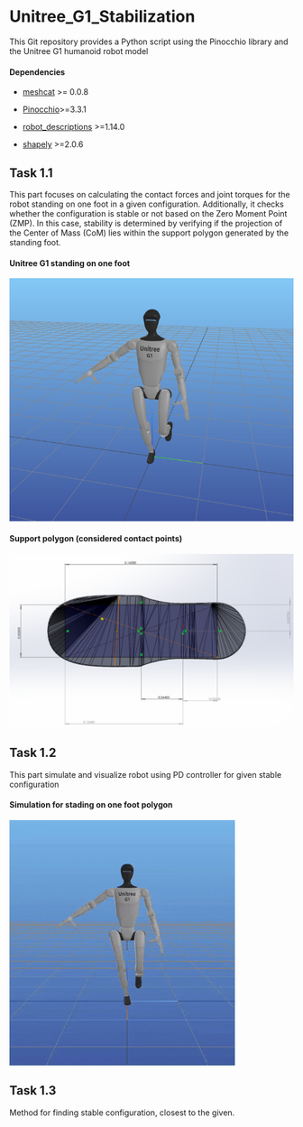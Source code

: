 # Unitree_G1_Stabilization
This Git repository provides a Python script using the Pinocchio library and the Unitree G1 humanoid robot model 

#### Dependencies


* [meshcat](https://github.com/meshcat-dev/meshcat-python) >= 0.0.8
* [Pinocchio](https://github.com/stack-of-tasks/pinocchio)>=3.3.1 

* [robot_descriptions](https://github.com/robot-descriptions/robot_descriptions.py)  >=1.14.0 

* [shapely](https://github.com/shapely/shapely)  >=2.0.6 

## Task 1.1 
This part focuses on calculating the contact forces and joint torques for the robot standing on one foot in a given configuration. Additionally, it checks whether the configuration is stable or not based on the Zero Moment Point (ZMP). In this case, stability is determined by verifying if the projection of the Center of Mass (CoM) lies within the support polygon generated by the standing foot.


#### Unitree G1 standing on one foot
![alt text](figs/standing.png) 
#### Support polygon (considered contact points)
![alt text](figs/foot.png) 

## Task 1.2 
 This part simulate and visualize robot using PD controller for given stable configuration

 #### Simulation for stading on one foot polygon 
![alt text](figs/sim.gif) 

## Task 1.3 
Method for finding stable configuration, closest to the given.